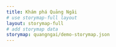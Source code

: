 ```yaml
---
title: Khám phá Quảng Ngãi
# use storymap-full layout
layout: storymap-full
# add storymap data
storymap: quangngai/demo-storymap.json
---
```

